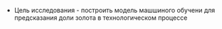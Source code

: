 * Цель исследования - построить модель машшиного обучени для предсказания доли золота в технологическом процессе
